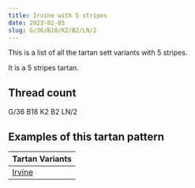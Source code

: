 ```yaml
---
title: Irvine with 5 stripes
date: 2023-02-05
slug: G/36/B18/K2/B2/LN/2
---
```

This is a list of all the tartan sett variants with 5 stripes.

It is a 5 stripes tartan.


## Thread count
G/36 B18 K2 B2 LN/2

## Examples of this tartan pattern

| Tartan Variants |
|---------------|
| [Irvine](/variants/g/36/b18/k2/b2/ln/2-b304080-g008000-k000000-lne0e0e0)||
